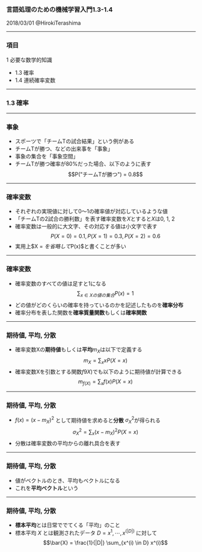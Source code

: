 ### 言語処理のための機械学習入門1.3-1.4

2018/03/01 @HirokiTerashima

---

### 項目

1 必要な数学的知識
- 1.3 確率
- 1.4 連続確率変数

---

### 1.3 確率

---

### 事象

- スポーツで「チームTの試合結果」という例がある
- チームTが勝つ、などの出来事を「事象」
- 事象の集合を「事象空間」
- チームTが勝つ確率が80%だった場合、以下のように表す
$$P("チームTが勝つ") = 0.8$$

---

### 確率変数

- それぞれの実現値に対して0〜1の確率値が対応しているような値
- 「チームTの2試合の勝利数」を表す確率変数を$X$とすると$X$は0, 1, 2
- 確率変数は一般的に大文字、その対応する値は小文字で表す
$$P(X = 0) = 0.1, P(X = 1) = 0.3, P(X = 2) = 0.6$$
- 実用上$X = $を省略して$P(x)$と書くことが多い

---

### 確率変数

- 確率変数のすべての値は足すと1になる
$$\sum_{x \in Xの値の集合}P(x) = 1$$
- どの値がどのくらいの確率を持っているのかを記述したものを**確率分布**
- 確率分布を表した関数を**確率質量関数**もしくは**確率関数**

---

### 期待値, 平均, 分散

- 確率変数Xの**期待値**もしくは**平均**$m_X$は以下で定義する
$$m_X = \sum_x xP(X = x)$$
- 確率変数Xを引数とする関数$f9X)$でも以下のように期待値が計算できる
$$m_{f(X)} = \sum_x f(x)P(X = x)$$

---

### 期待値, 平均, 分散

- $f(x) = (x - m_X)^2$ として期待値を求めると**分散** $\sigma^2_X$が得られる
$$\sigma^2_X = \sum_x (x - m_X)^2 P(X = x)$$
- 分散は確率変数の平均からの離れ具合を表す

---

### 期待値, 平均, 分散

- 値がベクトルのとき、平均もベクトルになる
- これを**平均ベクトル**という

---

### 期待値, 平均, 分散

- **標本平均**とは日常ででてくる「平均」のこと
- 標本平均 $X$ とは観測されたデータ $D = {x^1, \cdots , x^(|D|)}$ に対して
$$\bar{X} = \frac{1}{|D|} \sum_{x^(i) \in D} x^(i)$$
